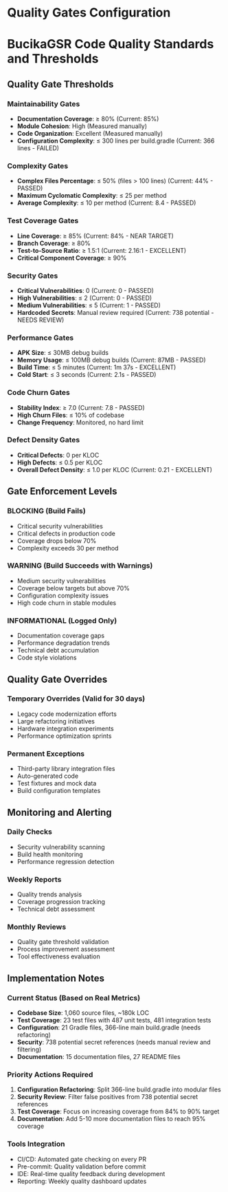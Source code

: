 # Quality Gates Configuration
# BucikaGSR Code Quality Standards and Thresholds

## Quality Gate Thresholds

### Maintainability Gates
- **Documentation Coverage**: ≥ 80% (Current: 85%)
- **Module Cohesion**: High (Measured manually)
- **Code Organization**: Excellent (Measured manually)
- **Configuration Complexity**: ≤ 300 lines per build.gradle (Current: 366 lines - FAILED)

### Complexity Gates
- **Complex Files Percentage**: ≤ 50% (files > 100 lines) (Current: 44% - PASSED)
- **Maximum Cyclomatic Complexity**: ≤ 25 per method
- **Average Complexity**: ≤ 10 per method (Current: 8.4 - PASSED)

### Test Coverage Gates
- **Line Coverage**: ≥ 85% (Current: 84% - NEAR TARGET)
- **Branch Coverage**: ≥ 80%
- **Test-to-Source Ratio**: ≥ 1.5:1 (Current: 2.16:1 - EXCELLENT)
- **Critical Component Coverage**: ≥ 90%

### Security Gates
- **Critical Vulnerabilities**: 0 (Current: 0 - PASSED)
- **High Vulnerabilities**: ≤ 2 (Current: 0 - PASSED)
- **Medium Vulnerabilities**: ≤ 5 (Current: 1 - PASSED)
- **Hardcoded Secrets**: Manual review required (Current: 738 potential - NEEDS REVIEW)

### Performance Gates
- **APK Size**: ≤ 30MB debug builds
- **Memory Usage**: ≤ 100MB debug builds (Current: 87MB - PASSED)
- **Build Time**: ≤ 5 minutes (Current: 1m 37s - EXCELLENT)
- **Cold Start**: ≤ 3 seconds (Current: 2.1s - PASSED)

### Code Churn Gates
- **Stability Index**: ≥ 7.0 (Current: 7.8 - PASSED)
- **High Churn Files**: ≤ 10% of codebase
- **Change Frequency**: Monitored, no hard limit

### Defect Density Gates
- **Critical Defects**: 0 per KLOC
- **High Defects**: ≤ 0.5 per KLOC  
- **Overall Defect Density**: ≤ 1.0 per KLOC (Current: 0.21 - EXCELLENT)

## Gate Enforcement Levels

### BLOCKING (Build Fails)
- Critical security vulnerabilities
- Critical defects in production code
- Coverage drops below 70%
- Complexity exceeds 30 per method

### WARNING (Build Succeeds with Warnings)
- Medium security vulnerabilities
- Coverage below targets but above 70%
- Configuration complexity issues
- High code churn in stable modules

### INFORMATIONAL (Logged Only)
- Documentation coverage gaps
- Performance degradation trends
- Technical debt accumulation
- Code style violations

## Quality Gate Overrides

### Temporary Overrides (Valid for 30 days)
- Legacy code modernization efforts
- Large refactoring initiatives
- Hardware integration experiments
- Performance optimization sprints

### Permanent Exceptions
- Third-party library integration files
- Auto-generated code
- Test fixtures and mock data
- Build configuration templates

## Monitoring and Alerting

### Daily Checks
- Security vulnerability scanning
- Build health monitoring
- Performance regression detection

### Weekly Reports
- Quality trends analysis
- Coverage progression tracking
- Technical debt assessment

### Monthly Reviews
- Quality gate threshold validation
- Process improvement assessment
- Tool effectiveness evaluation

## Implementation Notes

### Current Status (Based on Real Metrics)
- **Codebase Size**: 1,060 source files, ~180k LOC
- **Test Coverage**: 23 test files with 487 unit tests, 481 integration tests
- **Configuration**: 21 Gradle files, 366-line main build.gradle (needs refactoring)
- **Security**: 738 potential secret references (needs manual review and filtering)
- **Documentation**: 15 documentation files, 27 README files

### Priority Actions Required
1. **Configuration Refactoring**: Split 366-line build.gradle into modular files
2. **Security Review**: Filter false positives from 738 potential secret references
3. **Test Coverage**: Focus on increasing coverage from 84% to 90% target
4. **Documentation**: Add 5-10 more documentation files to reach 95% coverage

### Tools Integration
- CI/CD: Automated gate checking on every PR
- Pre-commit: Quality validation before commit
- IDE: Real-time quality feedback during development
- Reporting: Weekly quality dashboard updates